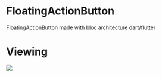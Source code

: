 # FloatingActionButton
FloatingActionButton made with bloc architecture dart/flutter
# Viewing
<img src="https://user-images.githubusercontent.com/69945589/114279597-52792480-99ea-11eb-9f07-6642c006d1c9.gif"/>

